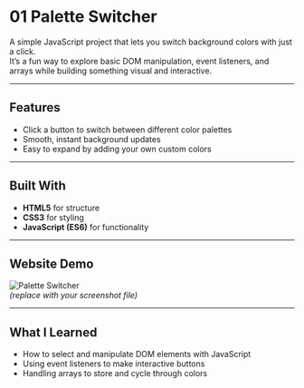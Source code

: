 # 01 Palette Switcher

A simple JavaScript project that lets you switch background colors with just a click.  
It’s a fun way to explore basic DOM manipulation, event listeners, and arrays while building something visual and interactive.  

---

## Features  
- Click a button to switch between different color palettes  
- Smooth, instant background updates  
- Easy to expand by adding your own custom colors  

---

## Built With  
- **HTML5** for structure  
- **CSS3** for styling  
- **JavaScript (ES6)** for functionality  

---

## Website Demo   
![Palette Switcher](./screenshot.png)  
*(replace with your screenshot file)*  

---

## What I Learned  
- How to select and manipulate DOM elements with JavaScript  
- Using event listeners to make interactive buttons  
- Handling arrays to store and cycle through colors  

